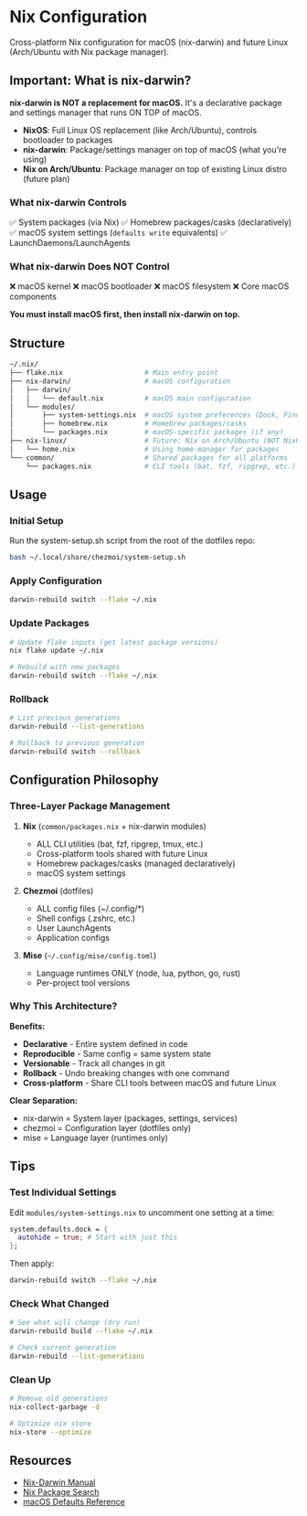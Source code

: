 # Nix Configuration

Cross-platform Nix configuration for macOS (nix-darwin) and future Linux (Arch/Ubuntu with Nix package manager).

## Important: What is nix-darwin?

**nix-darwin is NOT a replacement for macOS.** It's a declarative package and
settings manager that runs ON TOP of macOS.

- **NixOS**: Full Linux OS replacement (like Arch/Ubuntu), controls bootloader to packages
- **nix-darwin**: Package/settings manager on top of macOS (what you're using)
- **Nix on Arch/Ubuntu**: Package manager on top of existing Linux distro (future plan)

### What nix-darwin Controls

✅ System packages (via Nix) ✅ Homebrew packages/casks (declaratively) ✅ macOS
system settings (`defaults write` equivalents) ✅ LaunchDaemons/LaunchAgents

### What nix-darwin Does NOT Control

❌ macOS kernel ❌ macOS bootloader ❌ macOS filesystem ❌ Core macOS components

**You must install macOS first, then install nix-darwin on top.**

## Structure

```bash
~/.nix/
├── flake.nix                    # Main entry point
├── nix-darwin/                  # macOS configuration
│   ├── darwin/
│   │   └── default.nix          # macOS main configuration
│   └── modules/
│       ├── system-settings.nix  # macOS system preferences (Dock, Finder, etc.)
│       ├── homebrew.nix         # Homebrew packages/casks
│       └── packages.nix         # macOS-specific packages (if any)
├── nix-linux/                   # Future: Nix on Arch/Ubuntu (NOT NixOS)
│   └── home.nix                 # Using home-manager for packages
└── common/                      # Shared packages for all platforms
    └── packages.nix             # CLI tools (bat, fzf, ripgrep, etc.)
```

## Usage

### Initial Setup

Run the system-setup.sh script from the root of the dotfiles repo:

```bash
bash ~/.local/share/chezmoi/system-setup.sh
```

### Apply Configuration

```bash
darwin-rebuild switch --flake ~/.nix
```

### Update Packages

```bash
# Update flake inputs (get latest package versions)
nix flake update ~/.nix

# Rebuild with new packages
darwin-rebuild switch --flake ~/.nix
```

### Rollback

```bash
# List previous generations
darwin-rebuild --list-generations

# Rollback to previous generation
darwin-rebuild switch --rollback
```

## Configuration Philosophy

### Three-Layer Package Management

1. **Nix** (`common/packages.nix` + nix-darwin modules)
   - ALL CLI utilities (bat, fzf, ripgrep, tmux, etc.)
   - Cross-platform tools shared with future Linux
   - Homebrew packages/casks (managed declaratively)
   - macOS system settings

2. **Chezmoi** (dotfiles)
   - ALL config files (~/.config/\*)
   - Shell configs (.zshrc, etc.)
   - User LaunchAgents
   - Application configs

3. **Mise** (`~/.config/mise/config.toml`)
   - Language runtimes ONLY (node, lua, python, go, rust)
   - Per-project tool versions

### Why This Architecture?

**Benefits:**

- **Declarative** - Entire system defined in code
- **Reproducible** - Same config = same system state
- **Versionable** - Track all changes in git
- **Rollback** - Undo breaking changes with one command
- **Cross-platform** - Share CLI tools between macOS and future Linux

**Clear Separation:**

- nix-darwin = System layer (packages, settings, services)
- chezmoi = Configuration layer (dotfiles only)
- mise = Language layer (runtimes only)

## Tips

### Test Individual Settings

Edit `modules/system-settings.nix` to uncomment one setting at a time:

```nix
system.defaults.dock = {
  autohide = true; # Start with just this
};
```

Then apply:

```bash
darwin-rebuild switch --flake ~/.nix
```

### Check What Changed

```bash
# See what will change (dry run)
darwin-rebuild build --flake ~/.nix

# Check current generation
darwin-rebuild --list-generations
```

### Clean Up

```bash
# Remove old generations
nix-collect-garbage -d

# Optimize nix store
nix-store --optimize
```

## Resources

- [Nix-Darwin Manual](https://daiderd.com/nix-darwin/manual/index.html)
- [Nix Package Search](https://search.nixos.org/packages)
- [macOS Defaults Reference](https://macos-defaults.com/)
